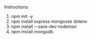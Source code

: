 Instructions: 

1. npm init -y
2. npm install express mongoose dotenv
3. npm install --save-dev nodemon
4. npm install mongodb
